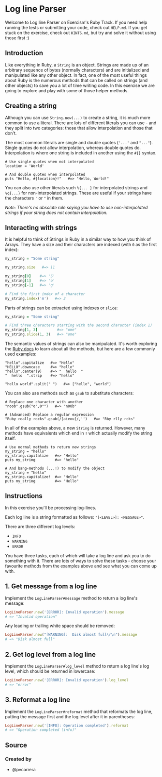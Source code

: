 # Log line Parser

Welcome to Log line Parser on Exercism's Ruby Track.
If you need help running the tests or submitting your code, check out `HELP.md`.
If you get stuck on the exercise, check out `HINTS.md`, but try and solve it without using those first :)

## Introduction

Like everything in Ruby, a `String` is an object.
Strings are made up of an arbitrary sequence of bytes (normally characters) and are initialized and manipulated like any other object.
In fact, one of the most useful things about Ruby is the numerous methods that can be called on strings (and other objects) to save you a lot of time writing code.
In this exercise we are going to explore and play with some of those helper methods.

## Creating a string

Although you can use `String.new(...)` to create a string, it is much more common to use a literal.
There are lots of different literals you can use - and they split into two categories: those that allow interpolation and those that don't.

The most common literals are single and double quotes (`'...'` and `"..."`).
Single quotes do not allow interpolation, whereas double quotes do.
Interpolation is where one string is included in another using the `#{}` syntax.

```
# Use single quotes when not interpolated
location = 'World'

# And double quotes when interpolated
puts "Hello, #{location}!"   #=> "Hello, World!"
```

You can also use other literals such `%{... }` for interpolated strings and `%q{...}` for non-interpolated strings.
These are useful if your strings have the characters `'` or `"` in them.

_Note: There's no absolute rule saying you have to use non-interpolated strings if your string does not contain interpolation._

## Interacting with strings

It is helpful to think of Strings in Ruby in a similar way to how you think of Arrays.
They have a size and their characters are indexed (with `0` as the first index):

```ruby
my_string = "Some string"

my_string.size   #=> 11

my_string[0]    #=> 'S'
my_string[1]    #=> 'o'
my_string[-1]   #=> 'g'

# Find the first index of a character
my_string.index('m')   #=> 2
```

Parts of strings can be extracted using indexes or `slice`:
```ruby
my_string = "Some string"

# Find three characters starting with the second character (index 1)
my_string[1, 3]         #=> "ome"
my_string.slice(1, 3)   #=> "ome"
```

The semantic values of strings can also be manipulated.
It's worth exploring the [Ruby docs][docs-string] to learn about all the methods, but here are a few commonly used examples:
```
"hello".capitalize   #=> "Hello"
"HELLO".downcase     #=> "hello"
"hello".center(9)    #=> "  hello  "
"  hello  ".strip    #=> "hello"

"hello world".split(" ")   #=> ["hello", "world"]
```

You can also use methods such as `gsub` to substitute characters:
```
# Replace one character with another
"noob".gsub("o",0"")   #=> "n00b"

# (Advanced) Replace a regular expression
"Ruby really rocks".gsub(/[aieou]/,'')   #=> "Rby rlly rcks"
```

In all of the examples above, a new `String` is returned.
However, many methods have equivalents which end in `!` which actually modify the string itself.

```
# Use normal methods to return new strings
my_string = "hello"
my_string.capitalize   #=> "Hello"
puts my_string         #=> "hello"

# And bang-methods (...!) to modify the object
my_string = "hello"
my_string.capitalize!  #=> "Hello"
puts my_string         #=> "Hello"
```

[docs-string]: https://ruby-doc.org/core-2.7.0/String.html

## Instructions

In this exercise you'll be processing log-lines.

Each log line is a string formatted as follows: `"[<LEVEL>]: <MESSAGE>"`.

There are three different log levels:

- `INFO`
- `WARNING`
- `ERROR`

You have three tasks, each of which will take a log line and ask you to do something with it.
There are lots of ways to solve these tasks - choose your favourite methods from the examples above and see what you can come up with.

## 1. Get message from a log line

Implement the `LogLineParser#message` method to return a log line's message:

```ruby
LogLineParser.new('[ERROR]: Invalid operation').message
# => "Invalid operation"
```

Any leading or trailing white space should be removed:

```ruby
LogLineParser.new("[WARNING]:  Disk almost full\r\n").message
# => "Disk almost full"
```

## 2. Get log level from a log line

Implement the `LogLineParser#log_level` method to return a log line's log level, which should be returned in lowercase:

```ruby
LogLineParser.new('[ERROR]: Invalid operation').log_level
# => "error"
```

## 3. Reformat a log line

Implement the `LogLineParser#reformat` method that reformats the log line, putting the message first and the log level after it in parentheses:

```ruby
LogLineParser.new('[INFO]: Operation completed').reformat
# => "Operation completed (info)"
```

## Source

### Created by

- @pvcarrera